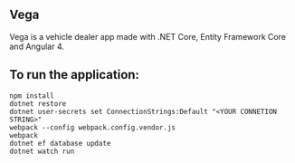 Vega
----------------
Vega is a vehicle dealer app made with .NET Core, Entity Framework Core and Angular 4. 

## To run the application:
    npm install
    dotnet restore
    dotnet user-secrets set ConnectionStrings:Default "<YOUR CONNETION STRING>"
    webpack --config webpack.config.vendor.js
    webpack 
    dotnet ef database update
    dotnet watch run 
